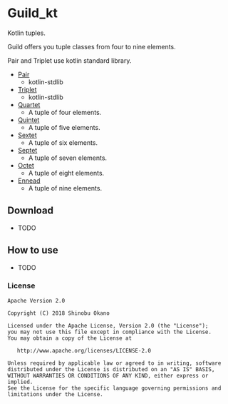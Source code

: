 # Guild_kt

Kotlin tuples.

Guild offers you tuple classes from four to nine elements.

Pair and Triplet use kotlin standard library.

* [Pair](https://kotlinlang.org/api/latest/jvm/stdlib/kotlin/-pair/index.html)
  * kotlin-stdlib
* [Triplet](https://kotlinlang.org/api/latest/jvm/stdlib/kotlin/-triple/index.html)
  * kotlin-stdlib
* [Quartet](https://github.com/operando/Guild/tree/master/guild-kotlin/src/main/kotlin/com/os/operando/guild/kt/Quartet.kt)
  * A tuple of four elements.
* [Quintet](https://github.com/operando/Guild/tree/master/guild-kotlin/src/main/kotlin/com/os/operando/guild/kt/Quintet.kt)
  * A tuple of five elements.
* [Sextet](https://github.com/operando/Guild/tree/master/guild-kotlin/src/main/kotlin/com/os/operando/guild/kt/Sextet.kt)
  * A tuple of six elements.
* [Septet](https://github.com/operando/Guild/tree/master/guild-kotlin/src/main/kotlin/com/os/operando/guild/kt/Septet.kt)
  * A tuple of seven elements.
* [Octet](https://github.com/operando/Guild/tree/master/guild-kotlin/src/main/kotlin/com/os/operando/guild/kt/Octet.kt)
  * A tuple of eight elements.
* [Ennead](https://github.com/operando/Guild/tree/master/guild-kotlin/src/main/kotlin/com/os/operando/guild/kt/Ennead.kt)
  * A tuple of nine elements.

## Download

* TODO

## How to use

* TODO

### License

```
Apache Version 2.0

Copyright (C) 2018 Shinobu Okano

Licensed under the Apache License, Version 2.0 (the "License");
you may not use this file except in compliance with the License.
You may obtain a copy of the License at

   http://www.apache.org/licenses/LICENSE-2.0

Unless required by applicable law or agreed to in writing, software
distributed under the License is distributed on an "AS IS" BASIS,
WITHOUT WARRANTIES OR CONDITIONS OF ANY KIND, either express or implied.
See the License for the specific language governing permissions and
limitations under the License.
```
